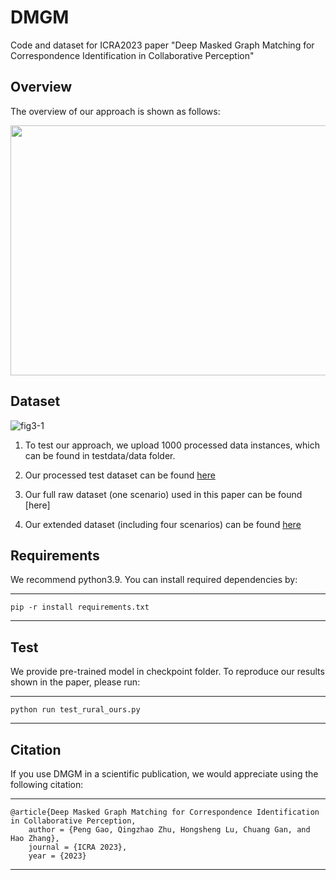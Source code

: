 # DMGM
Code and dataset for ICRA2023 paper "Deep Masked Graph Matching for Correspondence Identification in Collaborative Perception"

## Overview

The overview of our approach is shown as follows:

<p align="center">
<img src="https://user-images.githubusercontent.com/58457277/224859225-d0ed29f8-263b-4ca6-afb4-b55791c3e450.png" width="600" height="400"/>
<p >

## Dataset
![fig3-1](https://user-images.githubusercontent.com/58457277/224859588-4e8bbe0a-1249-4dfa-b62f-56810526e30e.png )

1. To test our approach, we upload 1000 processed data instances, which can be found in testdata/data folder.

2. Our processed test dataset can be found [here](https://drive.google.com/file/d/1-3J5Oic8fo3fttWTF-s3pwe6_7xVFxHD/view?usp=sharing)

3. Our full raw dataset (one scenario) used in this paper can be found [here]

4. Our extended dataset (including four scenarios) can be found [here](https://drive.google.com/drive/u/1/folders/1_OmWAn2dGzXk0-37Lk0Il5e8r9FsOG53)

## Requirements

We recommend python3.9. You can install required dependencies by:
    
---
    pip -r install requirements.txt
---

## Test

We provide pre-trained model in checkpoint folder. To reproduce our results shown in the paper, please run:

---
    python run test_rural_ours.py
---


## Citation
If you use DMGM in a scientific publication, we would appreciate using the following citation:

---
    @article{Deep Masked Graph Matching for Correspondence Identification in Collaborative Perception,
        author = {Peng Gao, Qingzhao Zhu, Hongsheng Lu, Chuang Gan, and Hao Zhang},
        journal = {ICRA 2023},
        year = {2023}
---
